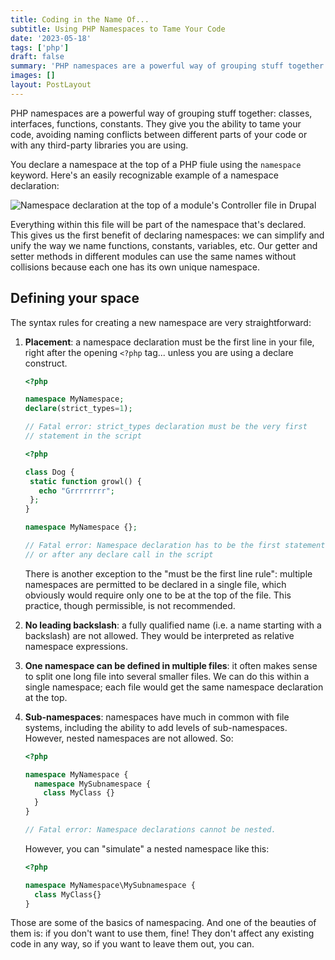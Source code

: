 ```yaml
---
title: Coding in the Name Of...
subtitle: Using PHP Namespaces to Tame Your Code
date: '2023-05-18'
tags: ['php']
draft: false
summary: 'PHP namespaces are a powerful way of grouping stuff together: classes, interfaces, functions, constants. They give you the ability to tame your code, avoiding naming conflicts between different parts of your code or with any third-party libraries you are using.'
images: []
layout: PostLayout
---
```


PHP namespaces are a powerful way of grouping stuff together: classes, interfaces, functions, constants. They give you the ability to tame your code, avoiding naming conflicts between different parts of your code or with any third-party libraries you are using.

You declare a namespace at the top of a PHP fiule using the `namespace` keyword. Here's an easily recognizable example of a namespace declaration:

![Namespace declaration at the top of a module's Controller file in Drupal](/static/images/namespaceimg.png)

Everything within this file will be part of the namespace that's declared. This gives us the first benefit of declaring namespaces: we can simplify and unify the way we name functions, constants, variables, etc. Our getter and setter methods in different modules can use the same names without collisions because each one has its own unique namespace.

## Defining your space

The syntax rules for creating a new namespace are very straightforward:

1. **Placement**: a namespace declaration must be the first line in your file, right after the opening `<?php` tag... unless you are using a declare construct.

   ```php
   <?php

   namespace MyNamespace;
   declare(strict_types=1);

   // Fatal error: strict_types declaration must be the very first
   // statement in the script
   ```

   ```php
   <?php

   class Dog {
    static function growl() {
      echo "Grrrrrrrr";
    };
   }

   namespace MyNamespace {};

   // Fatal error: Namespace declaration has to be the first statement
   // or after any declare call in the script
   ```

   There is another exception to the "must be the first line rule": multiple namespaces are permitted to be declared in a single file, which obviously would require only one to be at the top of the file. This practice, though permissible, is not recommended.

1. **No leading backslash**: a fully qualified name (i.e. a name starting with a backslash) are not allowed. They would be interpreted as relative namespace expressions.

1. **One namespace can be defined in multiple files**: it often makes sense to split one long file into several smaller files. We can do this within a single namespace; each file would get the same namespace declaration at the top.

1. **Sub-namespaces**: namespaces have much in common with file systems, including the ability to add levels of sub-namespaces. However, nested namespaces are not allowed. So:

   ```php
   <?php

   namespace MyNamespace {
     namespace MySubnamespace {
       class MyClass {}
     }
   }

   // Fatal error: Namespace declarations cannot be nested.
   ```

   However, you can "simulate" a nested namespace like this:

   ```php
   <?php

   namespace MyNamespace\MySubnamespace {
     class MyClass{}
   }
   ```

Those are some of the basics of namespacing. And one of the beauties of them is: if you don't want to use them, fine! They don't affect any existing code in any way, so if you want to leave them out, you can.
